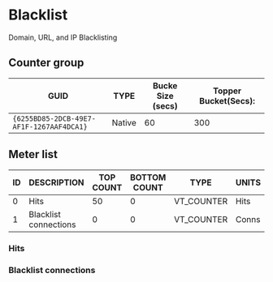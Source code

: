 # Blacklist

Domain, URL, and IP Blacklisting

## Counter group

| GUID                                     | TYPE   | Bucke Size (secs) | Topper Bucket(Secs): |
| ---------------------------------------- | ------ | ----------------- | -------------------- |
| `{6255BD85-2DCB-49E7-AF1F-1267AAF4DCA1}` | Native | 60                | 300                  |



## Meter list


| ID  | DESCRIPTION           | TOP COUNT | BOTTOM COUNT | TYPE       | UNITS |
| --- | --------------------- | --------- | ------------ | ---------- | ----- |
| 0   | Hits                  | 50        | 0            | VT_COUNTER | Hits  |
| 1   | Blacklist connections | 0         | 0            | VT_COUNTER | Conns |

### Hits                  
### Blacklist connections 

